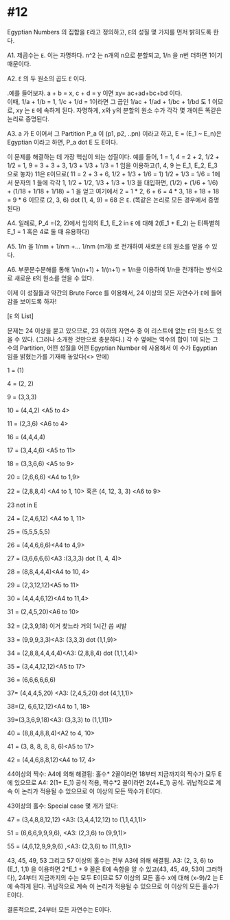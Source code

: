 # #12 #

Egyptian Numbers 의 집합을 `E`라고 정의하고, `E`의 성질 몇 가지를 먼저 밝히도록 한다.

A1. 제곱수는 `E`. 이는 자명하다. n^2 는 n개의 n으로 분할되고, 1/n 을 n번 더하면 1이기 때문이다.

A2. `E` 의 두 원소의 곱도 `E` 이다.

.예를 들어보자. a + b = x, c + d = y 이면 xy= ac+ad+bc+bd 이다.  
이때, 1/a + 1/b = 1, 1/c + 1/d = 1이라면 그 곱인 1/ac + 1/ad + 1/bc + 1/bd 도 1 이므로,
xy 는 `E` 에 속하게 된다. 자명하게, x와 y의 분할의 원소 수가 각각 몇 개이든 똑같은 논리로 증명된다.   

A3. a 가 E 이어서 그 Partition P_a 이 (p1, p2, ..pn) 이라고 하고, E = (E_1 ~ E_n)은 Egyptian 이라고 하면,
P_a dot E 도 E이다.

이 문제를 해결하는 데 가장 핵심이 되는 성질이다. 예를 들어, 1 = 1, 4 = 2 + 2, 1/2 + 1/2 = 1, 9 = 3 + 3 + 3, 1/3 + 1/3 + 1/3 = 1 임을
이용하고(1, 4, 9 는 E_1, E_2, E_3 으로 놓자) 11은 `E`이므로( 11 = 2 + 3 + 6, 1/2 + 1/3 + 1/6 = 1) 1/2 + 1/3 = 1/6 = 1에서 분자의 1
들에 각각 1, 1/2 + 1/2, 1/3 + 1/3 + 1/3 을 대입하면, (1/2) + (1/6 + 1/6) + (1/18 + 1/18 + 1/18) = 1 을 얻고 
여기에서 2 = 1 * 2, 6 + 6 = 4 * 3, 18 + 18 + 18 = 9 * 6 이므로 (2, 3, 6) dot (1, 4, 9) = 68 은 `E`. (똑같은 논리로 모든 경우에서 증명된다)


A4. 일례로, P_4 =(2, 2)에서 임의의 E_1, E_2 in `E` 에 대해 2(E_1 + E_2) 는 E(특별히 E_1 = 1 혹은 4로 둘 때 유용하다)

A5. 1/n 을 1/nm + 1/nm +... 1/nm (m개) 로 전개하여 새로운 `E`의 원소를 얻을 수 있다.

A6. 부분분수분해를 통해 1/n(n+1) + 1/(n+1) = 1/n을 이용하여 1/n을 전개하는 방식으로 새로운 `E`의 원소를 얻을 수 있다. 

이제 이 성질들과 약간의 Brute Force 를 이용해서, 24 이상의 모든 자연수가 `E`에 들어감을 보이도록 하자!


[`E` 의 List] 

문제는 24 이상을 묻고 있으므로, 23 이하의 자연수 중 이 리스트에 없는 `E`의 원소도 있을 수 있다. (그러나 소개한 것만으로 충분하다.)
각 수 옆에는 역수의 합이 1이 되는 그 수의 Partition, 어떤 성질을 어떤 Egyptian Number 에 사용해서 이 수가 Egyptian 임을 밝혔는가를 기재해 
놓았다(<> 안에) 

1 = (1)

4 = (2, 2) <A1>

9 = (3,3,3) <A1>

10 = (4,4,2) <A5 to 4>

11 = (2,3,6) <A6 to 4>

16 = (4,4,4,4) <A1>

17 = (3,4,4,6) <A5 to 11>

18 = (3,3,6,6) <A5 to 9>

20 = (2,6,6,6) <A4 to 1,9>

22 = (2,8,8,4) <A4 to 1, 10> 혹은 (4, 12, 3, 3) <A6 to 9>

23 not in E

24 = (2,4,6,12) <A4 to 1, 11>

25 = (5,5,5,5,5)<A1>

26 = (4,4,6,6,6)<A4 to 4,9>

27 = (3,6,6,6,6)<A3 :(3,3,3) dot (1, 4, 4)>

28 = (8,8,4,4,4)<A4 to 10, 4>

29 = (2,3,12,12)<A5 to 11>

30 = (4,4,4,6,12)<A4 to 11,4>

31 = (2,4,5,20)<A6 to 10>

32 = (2,3,9,18) 이거 찾느라 거의 1시간 씀 씨발

33 = (9,9,9,3,3)<A3: (3,3,3) dot (1,1,9)>

34 = (2,8,8,4,4,4,4)<A3: (2,8,8,4) dot (1,1,1,4)>

35 = (3,4,4,12,12)<A5 to 17>

36 = (6,6,6,6,6,6)<A1>

37= (4,4,4,5,20) <A3: (2,4,5,20) dot (4,1,1,1)>

38=(2, 6,6,12,12)<A4 to 1, 18>

39=(3,3,6,9,18)<A3: (3,3,3) to (1,1,11)>

40 = (8,8,4,8,8,4)<A2 to 4, 10>

41 = (3, 8, 8, 8, 8, 6)<A5 to 17>

42 = (4,4,6,8,8,12)<A4 to 17, 4>

44이상의 짝수: A4에 의해 해결됨: 홀수* 2꼴이라면 18부터 지금까지의 짝수가 모두 E에 있으므로 A4: 2(1+ E_1) 공식 적용, 짝수*2 꼴이라면 2(4+E_1) 공식. 
귀납적으로 계속 이 논리가 적용될 수 있으므로 이 이상의 모든 짝수가 E이다.

43이상의 홀수: Special case 몇 개가 있다:

47 = (3,4,8,8,12,12) <A3: (3,4,4,12,12) to (1,1,4,1,1)>

51 = (6,6,6,9,9,9,6), <A3: (2,3,6) to (9,9,1)>

55 = (4,6,12,9,9,9,6) ,<A3: (2,3,6) to (11,9,1)>

43, 45, 49, 53 그리고 57 이상의 홀수는 전부 A3에 의해 해결됨. A3: (2, 3, 6) to (E_1, 1,1) 을 이용하면 2*E_1 + 9 꼴은 E에 속함을 알 수 있고(43, 45, 49, 53이 그러하다), 
24부터 지금까지의 수는 모두 E이므로 57 이상의 모든 홀수 x에 대해 (x-9)/2 는 E에 속하게 된다. 귀납적으로 계속 이 논리가 적용될 수 있으므로 이 이상의 모든 홀수가 E이다.  


결론적으로, 24부터 모든 자연수는 E이다.  
